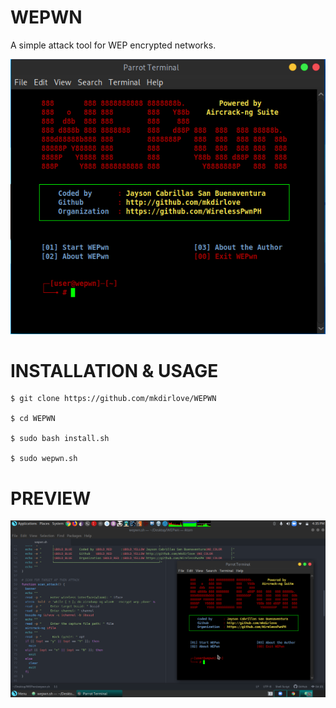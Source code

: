 # WEPWN
A simple attack tool for WEP encrypted networks.

![WEPwn](https://github.com/mkdirlove/WEPWN/blob/main/wepwn.png)
#
# INSTALLATION & USAGE
    
    $ git clone https://github.com/mkdirlove/WEPWN
    
    $ cd WEPWN
    
    $ sudo bash install.sh
    
    $ sudo wepwn.sh
    
# PREVIEW
![WEPwn](https://github.com/mkdirlove/WEPWN/blob/main/dev.png)
